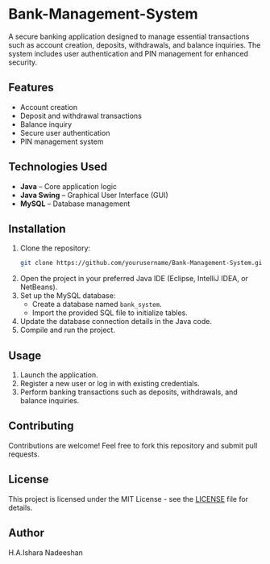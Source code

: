 # Bank-Management-System

A secure banking application designed to manage essential transactions such as account creation, deposits, withdrawals, and balance inquiries. The system includes user authentication and PIN management for enhanced security.

## Features
- Account creation
- Deposit and withdrawal transactions
- Balance inquiry
- Secure user authentication
- PIN management system

## Technologies Used
- **Java** – Core application logic
- **Java Swing** – Graphical User Interface (GUI)
- **MySQL** – Database management

## Installation
1. Clone the repository:
   ```bash
   git clone https://github.com/yourusername/Bank-Management-System.git
   ```
2. Open the project in your preferred Java IDE (Eclipse, IntelliJ IDEA, or NetBeans).
3. Set up the MySQL database:
   - Create a database named `bank_system`.
   - Import the provided SQL file to initialize tables.
4. Update the database connection details in the Java code.
5. Compile and run the project.

## Usage
1. Launch the application.
2. Register a new user or log in with existing credentials.
3. Perform banking transactions such as deposits, withdrawals, and balance inquiries.


## Contributing
Contributions are welcome! Feel free to fork this repository and submit pull requests.

## License
This project is licensed under the MIT License - see the [LICENSE](LICENSE) file for details.

## Author
H.A.Ishara Nadeeshan
